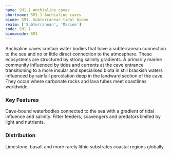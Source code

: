 ```yaml
---
name: SM1.1 Anchialine caves
shortname: SM1.1 Anchialine caves
biome: SM1. Subterranean tidal biome
realm: ['Subterranean', 'Marine']
code: SM1.1
biomecode: SM1
---
```


Anchialine caves contain water bodies that have a subterranean connection to the sea and no or little direct connection to the atmosphere. These ecosystems are structured by strong salinity gradients. A primarily marine community influenced by tides and currents at the cave entrance transitioning to a more insular and specialised biota in still brackish waters influenced by rainfall percolation deep in the landward section of the cave.  They occur where carbonate rocks and lava tubes meet coastlines worldwide.

### Key Features

Cave-bound waterbodies connected to the sea with a gradient of tidal influence and salinity. Filter feeders, scavengers and predators limited by light and nutrients.

### Distribution

Limestone, basalt and more rarely lithic substrates coastal regions globally.
